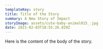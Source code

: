 ```yaml
---
templateKey: story
title: Title of the Story
summary: A New Story of Impact
storyImage: assets/cute-baby-animal015_.jpg
date: 2021-02-03T18:55:26.820Z
---
```

Here is the content of the body of the story.